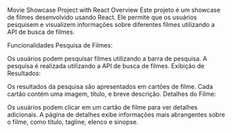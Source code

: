 
Movie Showcase Project with React
Overview
Este projeto é um showcase de filmes desenvolvido usando React. Ele permite que os usuários pesquisem e visualizem informações sobre diferentes filmes utilizando a API de busca de filmes.

Funcionalidades
Pesquisa de Filmes:

Os usuários podem pesquisar filmes utilizando a barra de pesquisa.
A pesquisa é realizada utilizando a API de busca de filmes.
Exibição de Resultados:

Os resultados da pesquisa são apresentados em cartões de filme.
Cada cartão contém uma imagem, título, e breve descrição.
Detalhes do Filme:

Os usuários podem clicar em um cartão de filme para ver detalhes adicionais.
A página de detalhes exibe informações mais abrangentes sobre o filme, como título, tagline, elenco e sinopse.
